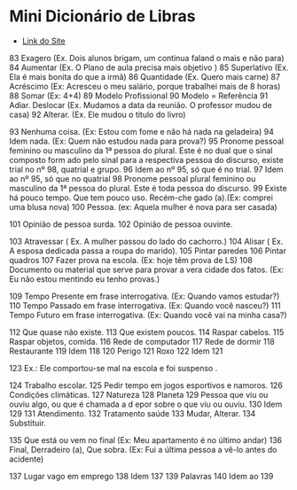 # Mini Dicionário de Libras

- [Link do Site](https://rochamauricio.github.io/mini-dicio-libras/)

83  Exagero (Ex. Dois alunos brigam, um continua faland o mais e não para)
84  Aumentar (Ex. O Plano de aula precisa mais objetivo )
85  Superlativo (Ex. Ela é mais bonita do que a irmã)
86  Quantidade (Ex. Quero mais carne)
87  Acréscimo (Ex: Acresceu o meu salário, porque trabalhei mais de 8 horas)
88  Somar (Ex: 4+4)
89  Modelo Profissional
90  Modelo = Referência
91  Adiar. Deslocar (Ex. Mudamos a data da reunião. O professor mudou de casa)
92  Alterar. (Ex. Ele mudou o titulo do livro)

93  Nenhuma coisa. (Ex: Estou com fome e não há nada na  geladeira)
94  Idem nada. (Ex: Quem não estudou nada para prova?)
95  Pronome pessoal feminino ou masculino da 1ª pessoa do plural. Este é no dual que o sinal composto form ado pelo sinal para a respectiva pessoa do discurso, existe trial no nº 98, quatrial  e grupo.
96  Idem ao nº 95, só que é no trial.
97  Idem ao nº 95, só que no quatrial
98  Pronome pessoal plural feminino ou masculino da 1ª pessoa do plural. Este é toda pessoa do discurso.
99  Existe há pouco tempo. Que tem pouco uso. Recém-che gado (a).(Ex: comprei uma blusa nova)
100  Pessoa. (ex: Aquela mulher é nova para ser casada)

101  Opinião de pessoa surda.
102  Opinião de pessoa ouvinte.

103  Atravessar ( Ex. A mulher passou do lado do cachorro.)
104  Alisar ( Ex. A esposa dedicada passa a roupa do marido).
105  Pintar paredes
106  Pintar quadros
107  Fazer prova na escola. (Ex: hoje têm prova de LS)
108  Documento ou material que serve para provar a vera cidade dos fatos. (Ex: Eu não estou mentindo eu tenho provas.)

109  Tempo Presente em frase interrogativa. (Ex: Quando  vamos estudar?)
110  Tempo Passado em frase interrogativa. (Ex: Quando você nasceu?)
111  Tempo Futuro em frase interrogativa. (Ex: Quando você vai na minha casa?)

112  Que quase não existe.
113  Que existem poucos.
114  Raspar cabelos.
115  Raspar objetos, comida.
116  Rede de computador
117  Rede de dormir
118  Restaurante
119  Idem 118
120  Perigo
121 Roxo
122  Idem 121

123  Ex.: Ele comportou-se mal na escola e foi suspenso .

124  Trabalho escolar.
125  Pedir tempo em jogos esportivos e namoros.
126  Condições climáticas.
127  Natureza
128  Planeta
129  Pessoa que viu ou ouviu algo, ou que é chamada a d epor  sobre o que viu ou ouviu.
130  Idem 129
131  Atendimento.
132  Tratamento saúde
133  Mudar, Alterar.
134  Substituir.

135  Que está ou vem no final (Ex: Meu apartamento é no  último andar)
136  Final, Derradeiro (a), Que sobra. (Ex: Fui a última  pessoa a vê-lo antes do acidente)

137  Lugar vago em emprego
138  Idem  137
139  Palavras
140  Idem ao 139